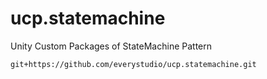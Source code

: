 # ucp.statemachine
Unity Custom Packages of StateMachine Pattern


```git+https://github.com/everystudio/ucp.statemachine.git```
